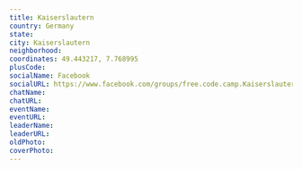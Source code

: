 ```yaml
---
title: Kaiserslautern
country: Germany
state: 
city: Kaiserslautern
neighborhood: 
coordinates: 49.443217, 7.768995
plusCode:
socialName: Facebook
socialURL: https://www.facebook.com/groups/free.code.camp.Kaiserslautern
chatName:
chatURL:
eventName:
eventURL:
leaderName:
leaderURL:
oldPhoto: 
coverPhoto:
---
```


